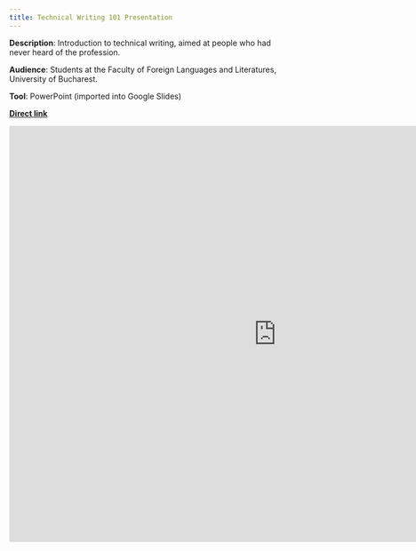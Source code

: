 ```yaml
---
title: Technical Writing 101 Presentation
---
```


**Description**: Introduction to technical writing, aimed at people who had never heard of the profession.

**Audience**: Students at the Faculty of Foreign Languages and Literatures, University of Bucharest.

**Tool**: PowerPoint (imported into Google Slides)

**[Direct link](https://docs.google.com/presentation/d/1iFmrMGRWKiNda2LMdI3nTIbmhNB1dDnhtJ_3k_2Ddbo/edit?usp=sharing)**

<iframe src="https://docs.google.com/presentation/d/e/2PACX-1vTA8al3ZU9uN21IfPc-BTixzp6KVscxMp3tbxQZY6i5IBh9uQ5pF7IvCwLRtcCQORCnTKdZ2PBV2ZNN/embed?start=false&loop=false&delayms=10000" frameborder="0" width="960" height="749" allowfullscreen="true" mozallowfullscreen="true" webkitallowfullscreen="true"></iframe>
